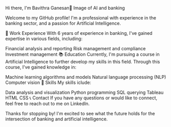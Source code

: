 
Hi there, I'm Bavithra Ganesan👋 Image of AI and banking

Welcome to my GitHub profile! I'm a professional with experience in the banking sector, and a passion for Artificial Intelligence.

🏦 Work Experience
With 6 years of experience in banking, I've gained expertise in various fields, including:

Financial analysis and reporting
Risk management and compliance
Investment management
📚 Education
Currently, I'm pursuing a course in Artificial Intelligence to further develop my skills in this field. Through this course, I've gained knowledge in:

Machine learning algorithms and models
Natural language processing (NLP)
Computer vision
🔨 Skills
My skills iclude:

Data analysis and visualization
Python programming
SQL querying
Tableau
HTML
CSS
📞 Contact
If you have any questions or would like to connect, feel free to reach out to me on LinkedIn.

Thanks for stopping by! I'm excited to see what the future holds for the intersection of banking and artificial intelligence.

